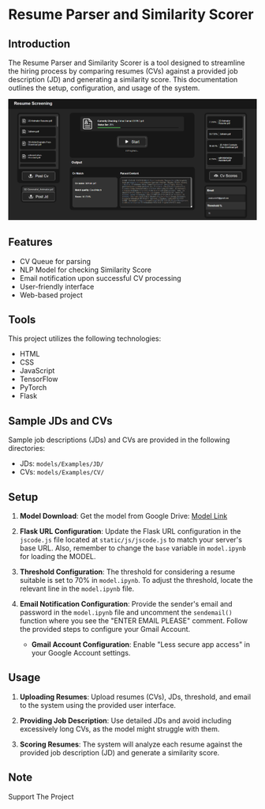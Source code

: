# Resume Parser and Similarity Scorer

## Introduction

The Resume Parser and Similarity Scorer is a tool designed to streamline the hiring process by comparing resumes (CVs) against a provided job description (JD) and generating a similarity score. This documentation outlines the setup, configuration, and usage of the system.

![UI](static/assets/se2.png)

## Features

- CV Queue for parsing
- NLP Model for checking Similarity Score
- Email notification upon successful CV processing
- User-friendly interface
- Web-based project

## Tools

This project utilizes the following technologies:

- HTML
- CSS
- JavaScript
- TensorFlow
- PyTorch
- Flask

## Sample JDs and CVs

Sample job descriptions (JDs) and CVs are provided in the following directories:

- JDs: `models/Examples/JD/`
- CVs: `models/Examples/CV/`

## Setup

1. **Model Download**: Get the model from Google Drive: [Model Link](https://drive.google.com/file/d/1LRavMaYRZibO_-Z9bh3306C79oxzdP4C/view?usp=sharing)

2. **Flask URL Configuration**: Update the Flask URL configuration in the `jscode.js` file located at `static/js/jscode.js` to match your server's base URL. Also, remember to change the `base` variable in `model.ipynb` for loading the MODEL.

3. **Threshold Configuration**: The threshold for considering a resume suitable is set to 70% in `model.ipynb`. To adjust the threshold, locate the relevant line in the `model.ipynb` file.

4. **Email Notification Configuration**: Provide the sender's email and password in the `model.ipynb` file and uncomment the `sendemail()` function where you see the "ENTER EMAIL PLEASE" comment. Follow the provided steps to configure your Gmail Account.

    - **Gmail Account Configuration**: Enable "Less secure app access" in your Google Account settings.

## Usage

1. **Uploading Resumes**: Upload resumes (CVs), JDs, threshold, and email to the system using the provided user interface.

2. **Providing Job Description**: Use detailed JDs and avoid including excessively long CVs, as the model might struggle with them.

3. **Scoring Resumes**: The system will analyze each resume against the provided job description (JD) and generate a similarity score.

## Note

Support The Project
